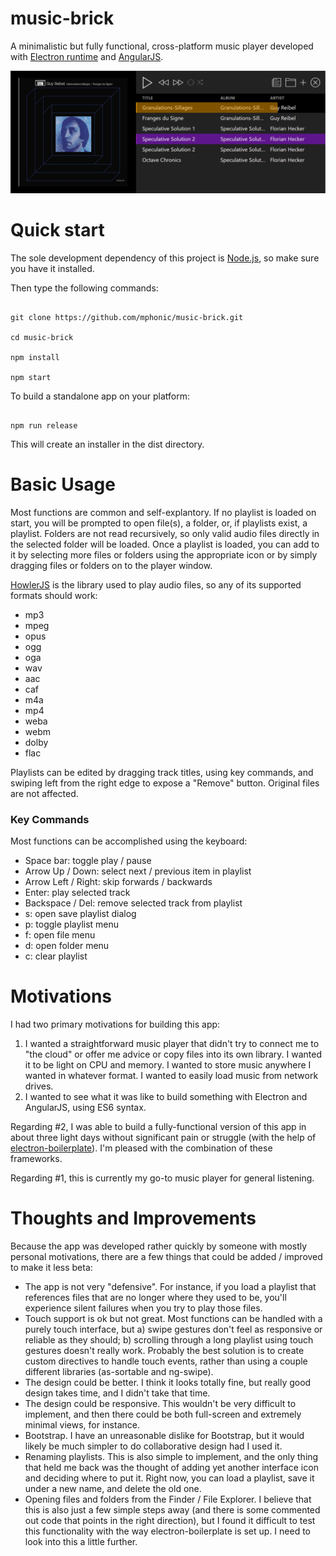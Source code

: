# music-brick

A minimalistic but fully functional, cross-platform music player developed with [Electron runtime](http://electron.atom.io) and [AngularJS](https://angularjs.org).

![Screen Shot](./screen-shot.png?raw=true "Screen Shot")

# Quick start

The sole development dependency of this project is [Node.js](https://nodejs.org), so make sure you have it installed.

Then type the following commands:

```

git clone https://github.com/mphonic/music-brick.git

cd music-brick

npm install

npm start

```

To build a standalone app on your platform:

```

npm run release

```

This will create an installer in the dist directory.

# Basic Usage

Most functions are common and self-explantory. If no playlist is loaded on start, you will be prompted to open file(s), a folder, or, if playlists exist, a playlist. Folders are not read recursively, so only valid audio files directly in the selected folder will be loaded. Once a playlist is loaded, you can add to it by selecting more files or folders using the appropriate icon or by simply dragging files or folders on to the player window.

[HowlerJS](https://howlerjs.com/) is the library used to play audio files, so any of its supported formats should work: 

* mp3 
* mpeg 
* opus
* ogg
* oga
* wav
* aac
* caf
* m4a
* mp4
* weba
* webm
* dolby
* flac

Playlists can be edited by dragging track titles, using key commands, and swiping left from the right edge to expose a "Remove" button. Original files are not affected.

### Key Commands

Most functions can be accomplished using the keyboard:

* Space bar: toggle play / pause
* Arrow Up / Down: select next / previous item in playlist
* Arrow Left / Right: skip forwards / backwards
* Enter: play selected track
* Backspace / Del: remove selected track from playlist
* s: open save playlist dialog
* p: toggle playlist menu
* f: open file menu
* d: open folder menu
* c: clear playlist

# Motivations

I had two primary motivations for building this app:

1.   I wanted a straightforward music player that didn't try to connect me to "the cloud" or offer me advice or copy files into its own library. I wanted it to be light on CPU and memory. I wanted to store music anywhere I wanted in whatever format. I wanted to easily load music from network drives.
2.   I wanted to see what it was like to build something with Electron and AngularJS, using ES6 syntax. 

Regarding #2, I was able to build a fully-functional version of this app in about three light days without significant pain or struggle (with the help of [electron-boilerplate](https://github.com/szwacz/electron-boilerplate)). I'm pleased with the combination of these frameworks.

Regarding #1, this is currently my go-to music player for general listening.

# Thoughts and Improvements

Because the app was developed rather quickly by someone with mostly personal motivations, there are a few things that could be added / improved to make it less beta:

*  The app is not very "defensive". For instance, if you load a playlist that references files that are no longer where they used to be, you'll experience silent failures when you try to play those files. 
* Touch support is ok but not great. Most functions can be handled with a purely touch interface, but a) swipe gestures don't feel as responsive or reliable as they should; b) scrolling through a long playlist using touch gestures doesn't really work. Probably the best solution is to create custom directives to handle touch events, rather than using a couple different libraries (as-sortable and ng-swipe).
* The design could be better. I think it looks totally fine, but really good design takes time, and I didn't take that time.
* The design could be responsive. This wouldn't be very difficult to implement, and then there could be both full-screen and extremely minimal views, for instance.
* Bootstrap. I have an unreasonable dislike for Bootstrap, but it would likely be much simpler to do collaborative design had I used it.
* Renaming playlists. This is also simple to implement, and the only thing that held me back was the thought of adding yet another interface icon and deciding where to put it. Right now, you can load a playlist, save it under a new name, and delete the old one.
* Opening files and folders from the Finder / File Explorer. I believe that this is also just a few simple steps away (and there is some commented out code that points in the right direction), but I found it difficult to test this functionality with the way electron-boilerplate is set up. I need to look into this a little further.
